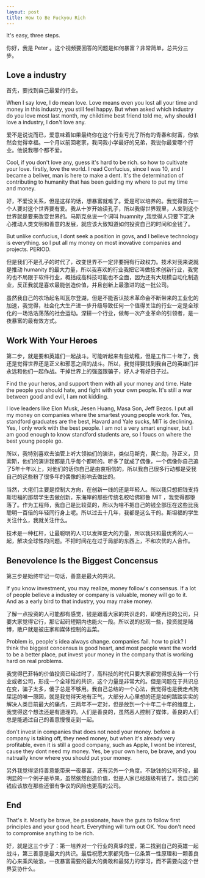 ```yaml
---
layout: post
title: How to Be Fuckyou Rich
---
```


It's easy, three steps.

你好，我是 Peter 。这个视频要回答的问题是如何暴富？非常简单，总共分三步。

## Love a industry

首先，要找到自己最爱的行业。

When I say love, I do mean love. Love means even you lost all your time and money in this industry, you still feel happy. But when asked which industry do you love most last month, my childtime best friend told me, why should I love a industry, I don't love any.

爱不是说说而已，爱意味着如果最终你在这个行业亏光了所有的青春和财富，你依然会觉得幸福。一个月以前回老家，我问我小学最好的兄弟，我说你最爱哪个行业。他说我哪个都不爱。

Cool, if you don't love any, guess it's hard to be rich. so how to cultivate your love. firstly, love the world. I read Confucius, since I was 10, and I became a beliver, man is here to make a dent. It's the determination of contributing to humanity that has been guiding my where to put my time and money.

好，不爱没关系，但是这样的话，想暴富就难了。爱是可以培养的。我觉得首先一个人要对这个世界要有爱。我从十岁开始读孔子，所以我得世界观里，人来到这个世界就是要来改变世界的。马斯克总说一个词叫 huamnity ,我觉得人只要下定决心推动人类文明和善意的发展，就应该大致知道如何投资自己的时间和金钱了。

But unlike confucius, I dont seek a position in govs, and I believe technology is everything. so I put all my money on most inovative companies and projects. PERIOD.

但是我们不是孔子的时代了，改变世界不一定非要拥有行政权力。技术对我来说就是推动 humanity 的最大力量，所以我喜欢的行业我把它叫做技术创新行业，我觉的也不局限于软件行业，概括成高科技可能也不全面，因为还有大规模自动化制造业，反正我就是喜欢最能创造价值，并且创新上最激进的这一批公司。

虽然我自己的农场起名叫瓦尔登湖，但是不能否认技术革命会不断带来的工业化的加速，我觉得，社会化大生产进一步升级导致任何一个值得关注的行业一定是全球化的一场浩浩荡荡的社会运动。深耕一个行业，做每一次产业革命的引领者，是一夜暴富的最有效方式。

## Work With Your Heroes

第二步，就是要和英雄们一起战斗。可能听起来有些幼稚，但是工作二十年了，我还是觉得世界还是正义和邪恶之间的战斗。所以，我觉得要找到我自己的英雄们并永远和他们一起作战。干掉世界上的强盗跟骗子，好人才有好日子过。


Find the your heros, and support them with all your money and time. Hate the people you should hate, and fight with your own people. It's still a war between good and evil, I am not kidding.

I love leaders like Elon Musk, Jesen Huang, Masa Son, Jeff Bezos. I put all my money on companies where the smartest young people work for. Yes, standford graduates are the best, Havard and Yale sucks, MIT is declining. Yes, I only work with the best people. I am not a very smart engineer, but I am good enough to know standford students are, so I foucs on where the best young people go.

所以，我特别喜欢去油管上听大领袖们的演讲，类似马斯克，黄仁勋，孙正义，贝索斯，他们的演讲我都是几乎每个都听的。听多了就成了偶像，一个偶像你自己追了5年十年以上，对他们的话你自己是由衷相信的，所以我自己很多行动都是受我自己的这些粉了很多年的偶像的影响去做出的。

当然，大佬们主要是控制大方向，在创新一线的还是年轻人。所以我只想把钱支持斯坦福的那帮学生去做创新，东海岸的那些传统名校哈佛耶鲁 MIT ，我觉得都堕落了。作为工程师，我自己是比较菜的，所以为啥不把自己的钱全部压在这些比我聪明一百倍的年轻同行身上呢。所以过去十几年，我都是这么干的。斯坦福的学生关注什么，我就关注什么。

技术是一种杠杆，让最聪明的人可以发挥更大的力量，所以我只和最优秀的人一起，解决全球性的问题。不把时间花在过于局部的东西上，不和次优的人合作。

## Benevolence Is the Biggest Concensus

第三步是始终牢记一句话，善意是最大的共识。

If you know investment, you may realize, money follow's consensus. If a lot of people believe a industey or company is valuable, money will go to it. And as a early bird to that industry, you may make money.

了解一点投资的人可能都有感觉，钱是跟着大家的共识走的，即使再烂的公司，只要大家觉得它行，那它起码短期内也能火一段。所以说的悲观一些，投资就是赌博，散户就是被庄家和媒体控制的韭菜。

Problem is, people's idea always change. companies fail. how to pick? I think the biggest concensus is good heart, and most people want the world to be a better place, put invest your money in the company that is working hard on real problems.

我觉得巴菲特的价值投资已经过时了，高科技的时代只要大家都觉得想支持一个行业或者公司，形成一个全球性的共识，这个力量是非常大的。但是问题在于共识总在变，骗子太多，傻子总是不够用。我自己总结的一个心法，我觉得也是我走点狗屎运的唯一原因，就是我觉得天地有正气，大部分人心里想的还是如何踏踏实实的解决人类目前最大的痛点，三两年不一定对，但是放到一个十年二十年的维度上，我觉得这个想法还是有道理的。人们是善良的，虽然恶人控制了媒体，善良的人们总是能通过自己的善意慢慢走到一起。

don't invest in companies that does not need your money. before a company is taking off, they need money, but when it's already very profitable, even it is still a good company, such as Apple, I wont be interest, cause they dont need my money. Yes, be your own hero, be brave, and you natrually know where you should put your money.

另外我觉得坚持善意能带来一夜暴富，还有另外一个角度。不缺钱的公司不投，最明显的一个例子是苹果，虽然依然创造价值，但是人家已经超级有钱了。我自己的钱应该放在那些还很有争议的风险也更高的公司。

## End

That's it. Mostly be brave, be passionate, have the guts to follow first principles and your good heart. Everything will turn out OK. You don't need to compromise anything to be rich.

好，就是这三个步了：第一培养对一个行业的真挚的爱，第二找到自己的英雄一起战斗，第三善意是最大的共识。最后祝愿大家都凭借一亿条第一性原理和一颗善良的心来乘风破浪，一夜暴富需要的最大的勇敢和最努力的学习，而不需要向这个世界妥协什么。